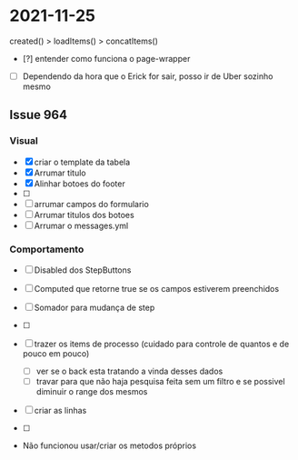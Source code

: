# 2021-11-25
created() > loadItems() > concatItems()

- [?] entender como funciona o page-wrapper
- [ ] Dependendo da hora que o Erick for sair, posso ir de Uber sozinho mesmo

## Issue 964

### Visual
- [x] criar o template da tabela
- [x] Arrumar titulo
- [x] Alinhar botoes do footer
- [ ] 
- [ ] arrumar campos do formulario
- [ ] Arrumar titulos dos botoes
- [ ] Arrumar o messages.yml

### Comportamento
- [ ] Disabled dos StepButtons
- [ ] Computed que retorne true se os campos estiverem preenchidos
- [ ] Somador para mudança de step
- [ ] 

- [ ] trazer os items de processo (cuidado para controle de quantos e de pouco em pouco)
  - [ ] ver se o back esta tratando a vinda desses dados
  - [ ] travar para que não haja pesquisa feita sem um filtro e se possivel diminuir o range dos mesmos

- [ ] criar as linhas
- [ ] 

- Não funcionou usar/criar os metodos próprios
